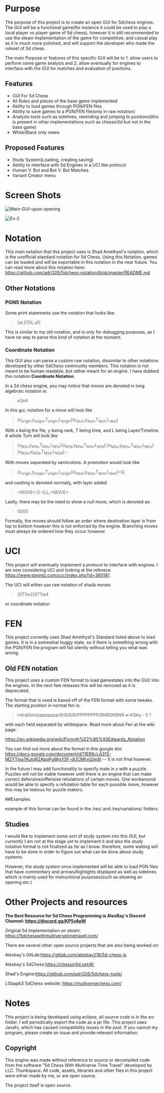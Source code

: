 # PurposeThe purpose of this project is to create an open GUI for 5dchess engines. The GUI will be a functional game(for instance it could be used to play a local player vs player game of 5d chess), however it is still recommended to use the steam implementation of the game for competitive, and casual play as it is much more polished, and will support the developer who made the ruleset of 5d chess. The main Purpose or features of this specific GUI will be to 1. allow users to perform some game analysis and 2. allow eventually for engines to interface with the GUI for matches and evaluation of positions.## Features* GUI For 5d Chess* All Rules and pieces of the base game implemented* Ability to load games through PGN/FEN files* Ability to save games to a PGN/FEN file(only in raw notation)* Analysis tools such as sidelines, rewinding and jumping to positions(this is present in other implementations such as chessin5d but not in the base game)* White/Black only views## Proposed Features*  Study System(Loading, creating saving)*  Ability to interface with 5d Engines in a UCI like protocol*  Human V. Bot and Bot V. Bot Matches.*  Variant Creator menu# Screen Shots![Main-GUI-upon-opening](https://i.imgur.com/RLRPs4T.png)![Ex-2](https://i.imgur.com/0QvgLBx.png)# NotationThis main notation that this project uses is Shad Amethyst's notation, which is the unofficial standard notation for 5d Chess. Using this Notation, games can be loaded and will be exportable in this notation in the near future. You can read more about this notation here: <https://github.com/adri326/5dchess-notation/blob/master/README.md>## Other Notations### PGN5 NotationSome print statements use the notation that looks like:> [w.3T0L.a1]This is similar to my old notation, and is only for debugging purposes, as I have no way to parse this kind of notation at the moment.### Coordinate NotationThis GUI also can parse a custom raw notation, dissimilar to other notations developed by other 5dChess community members. This notation is not meant to be human readable, but rather meant for an engine. I have dubbed this notation __**Coordinate Notation**__.In a 2d chess engine, you may notice that moves are denoted in long algebraic notation _ie_. > e2e4In this gui, notation for a move will look like>(x<sub>origin</sub>,y<sub>origin</sub>,T<sub>origin</sub>,L<sub>origin</sub>)(x<sub>dest</sub>,y<sub>dest</sub>,T<sub>dest</sub>,L<sub>dest</sub>)With x being the file, y being rank, T being time, and L being Layer/Timeline.A whole Turn will look like>(x<sub>M1o</sub>,y<sub>M1o</sub>,T<sub>M1o</sub>,L<sub>M1o</sub>)(x<sub>M1d</sub>,y<sub>M1d</sub>,T<sub>M1d</sub>,L<sub>M1d</sub>);(x<sub>M2o</sub>,y<sub>M2o</sub>,T<sub>M2o</sub>,L<sub>M2o</sub>)(x<sub>M2d</sub>,y<sub>M2d</sub>,T<sub>M2d</sub>,L<sub>M2d</sub>)…With moves separated by semicolons. A promotion would look like> (x<sub>origin</sub>,y<sub>origin</sub>,T<sub>origin</sub>,L<sub>origin</sub>)(x<sub>dest</sub>,y<sub>dest</sub>,T<sub>dest</sub>,L<sub>dest</sub>)=Qand castling is denoted normally, with layer added> &lt;MOVE&gt;;O-O,L;&lt;MOVE&gt;Lastly, there may be the need to show a null move, which is denoted as:> 0000Formally, the moves should follow an order where destination layer is from top to bottom however this is not enforced by the engine. Branching moves must always be ordered how they occur however.# UCIThis project will eventually implement a protocol to interface with engines. I am now considering UCI and looking at the referece <https://www.stmintz.com/ccc/index.php?id=360181>.The UCI will either use raw notation of shads moves> (0T1)e2(0T1)e4or coordinate notation# FENThis project currently uses Shad Amethyst's Standard listed above to load games. It is in a somewhat buggy state, so if there is something wrong with the PGN/FEN the program will fail silently without telling you what was wrong.## Old FEN notationThis project uses a custom FEN format to load gamestates into the GUI/ into the engines. In the next few releases this will be removed as it is deprecated.The format that is used is based off of the FEN format with some tweaks. The starting position in normal fen is: > rnbqkbnr/pppppppp/8/8/8/8/PPPPPPPP/RNBQKBNR w KQkq - 0 1with each field separated by whitespace. Read more about Fen at the wiki page:<https://en.wikipedia.org/wiki/Forsyth%E2%80%93Edwards_Notation>You can find out more about the format in this google doc <https://docs.google.com/document/d/11ER6cLA31S-MZYTma7KutqR2AbqPuMjxY5F-dUCMhxQ/edit> -- It is not final however.In the future I may add functionality to specify mate in x with a puzzle. Puzzles will not be viable however until there is an engine that can make correct defensive/offensive refutations of certain moves. One workaround would be able to specify a refutation table for each possible move, however this may be tedious for puzzle makers.##Examplesexample of this format can be found in the /res/ and /res/variations/ folders.## StudiesI would like to implement some sort of study system into this GUI, but currently I am not at the stage yet to implement it and also the study notation format is not finalized as far as I know. therefore, some waiting will have to be done in order to figure out what can be done about study systems.However, the study system once implemented will be able to load PGN files that have commentary and arrows/highlights displayed as well as sidelines which is mainly used for instructional purposes(such as showing an opening etc.)# Other Projects and resources**The Best Resource for 5d Chess Programming is AlexBay's Discord Channel: <https://discord.gg/KP5vApW>**Original 5d Implementation on steam: <https://5dchesswithmultiversetimetravel.com/>There are several other open source projects that are also being worked on:Alexbay's GitLab:<https://gitlab.com/alexbay218/5d-chess-js>Alexbay's 5dChess:<https://chessin5d.net/#/>Shad's Engine:<https://github.com/adri326/5dchess-tools/>L0laapk3 5dChess website: <https://multiversechess.com/># NotesThis project is being developed using eclipse, all source code is in the src folder. I will periodically export the code as a jar file. This project uses Javafx, which has caused compatibility issues in the past. If you cannot my program, please create an issue and provide relevant information.## CopyrightThis engine was made without reference to source or decompiled code from the software "5d Chess With Multiverse Time Travel" developed by LLC. Thunkspace. All code, assets, libraries and other files in this project were either made by me, or are open source.The project itself is open source.